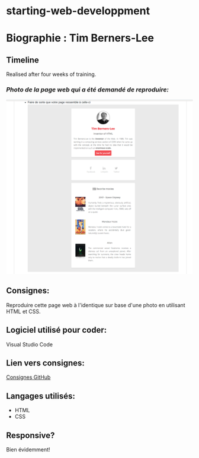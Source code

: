 # starting-web-developpment
# Biographie : Tim Berners-Lee

## Timeline
Realised after four weeks of training.

### _Photo de la page web qui a été demandé de reproduire:_ 

<img src="TimRedo.png" alt="photo"/>


## Consignes:
Reproduire cette page web à l'identique sur base d'une photo en utilisant HTML et CSS.
 
## Logiciel utilisé pour coder:
Visual Studio Code

## Lien vers consignes: 
[Consignes GitHub](https://github.com/becodeorg/BXL-Lovelace-3.9/blob/master/parcours/01-La-prairie/html-css/8-exercice-summary.md)

## Langages utilisés:
- HTML
- CSS  

## Responsive? 
Bien évidemment!
